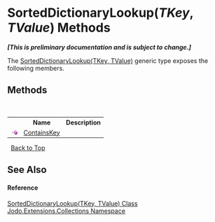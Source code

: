 # SortedDictionaryLookup(*TKey*, *TValue*) Methods
 _**\[This is preliminary documentation and is subject to change.\]**_

The <a href="T_Jodo_Extensions_Collections_SortedDictionaryLookup_2">SortedDictionaryLookup(TKey, TValue)</a> generic type exposes the following members.


## Methods
&nbsp;<table><tr><th></th><th>Name</th><th>Description</th></tr><tr><td>![Public method](media/pubmethod.gif "Public method")</td><td><a href="M_Jodo_Extensions_Collections_SortedDictionaryLookup_2_ContainsKey">ContainsKey</a></td><td /></tr></table>&nbsp;
<a href="#sorteddictionarylookup(*tkey*,-*tvalue*)-methods">Back to Top</a>

## See Also


#### Reference
<a href="T_Jodo_Extensions_Collections_SortedDictionaryLookup_2">SortedDictionaryLookup(TKey, TValue) Class</a><br /><a href="N_Jodo_Extensions_Collections">Jodo.Extensions.Collections Namespace</a><br />